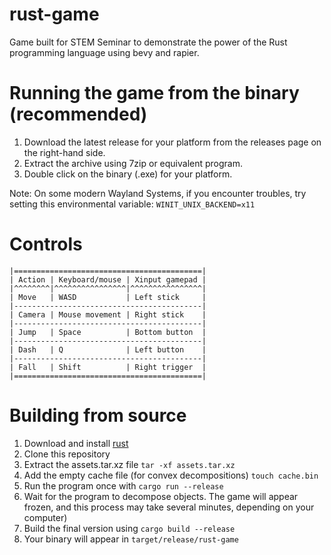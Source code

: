 # rust-game
Game built for STEM Seminar to demonstrate the power of the Rust programming language using bevy and rapier.

# Running the game from the binary (recommended)
  1. Download the latest release for your platform from the releases page on the right-hand side.
  2. Extract the archive using 7zip or equivalent program.
  3. Double click on the binary (.exe) for your platform.

Note: On some modern Wayland Systems, if you encounter troubles, try setting this environmental variable: `WINIT_UNIX_BACKEND=x11`
  
# Controls
```
|==========================================|
| Action | Keyboard/mouse | Xinput gamepad |
|^^^^^^^^|^^^^^^^^^^^^^^^^|^^^^^^^^^^^^^^^^|
| Move   | WASD           | Left stick     |
|------------------------------------------|
| Camera | Mouse movement | Right stick    |
|------------------------------------------|
| Jump   | Space          | Bottom button  |
|------------------------------------------|
| Dash   | Q              | Left button    |
|------------------------------------------|
| Fall   | Shift          | Right trigger  |
|==========================================|
```
# Building from source
  1. Download and install [rust](https://www.rust-lang.org/tools/install)
  2. Clone this repository
  3. Extract the assets.tar.xz file
    ```tar -xf assets.tar.xz```
  4. Add the empty cache file (for convex decompositions)
    ```touch cache.bin```
  5. Run the program once with ```cargo run --release```
  6. Wait for the program to decompose objects. The game will appear frozen, and this process may take several minutes, depending on your computer)
  7. Build the final version using ```cargo build --release```
  8. Your binary will appear in ```target/release/rust-game```
